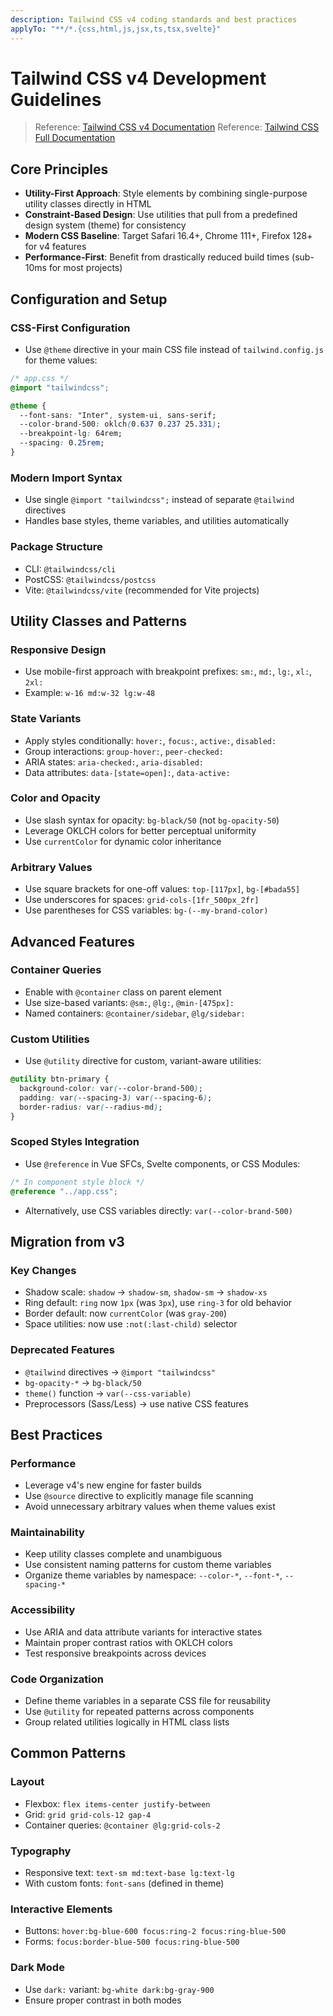 ```yaml
---
description: Tailwind CSS v4 coding standards and best practices
applyTo: "**/*.{css,html,js,jsx,ts,tsx,svelte}"
---
```


# Tailwind CSS v4 Development Guidelines

> Reference: [Tailwind CSS v4 Documentation](../references/tailwindcss4-llms.md)
> Reference: [Tailwind CSS Full Documentation](../references/tailwindcss-llms.md)

## Core Principles

- **Utility-First Approach**: Style elements by combining single-purpose utility classes directly in HTML
- **Constraint-Based Design**: Use utilities that pull from a predefined design system (theme) for consistency
- **Modern CSS Baseline**: Target Safari 16.4+, Chrome 111+, Firefox 128+ for v4 features
- **Performance-First**: Benefit from drastically reduced build times (sub-10ms for most projects)

## Configuration and Setup

### CSS-First Configuration
- Use `@theme` directive in your main CSS file instead of `tailwind.config.js` for theme values:
```css
/* app.css */
@import "tailwindcss";

@theme {
  --font-sans: "Inter", system-ui, sans-serif;
  --color-brand-500: oklch(0.637 0.237 25.331);
  --breakpoint-lg: 64rem;
  --spacing: 0.25rem;
}
```

### Modern Import Syntax
- Use single `@import "tailwindcss";` instead of separate `@tailwind` directives
- Handles base styles, theme variables, and utilities automatically

### Package Structure
- CLI: `@tailwindcss/cli`
- PostCSS: `@tailwindcss/postcss`
- Vite: `@tailwindcss/vite` (recommended for Vite projects)

## Utility Classes and Patterns

### Responsive Design
- Use mobile-first approach with breakpoint prefixes: `sm:`, `md:`, `lg:`, `xl:`, `2xl:`
- Example: `w-16 md:w-32 lg:w-48`

### State Variants
- Apply styles conditionally: `hover:`, `focus:`, `active:`, `disabled:`
- Group interactions: `group-hover:`, `peer-checked:`
- ARIA states: `aria-checked:`, `aria-disabled:`
- Data attributes: `data-[state=open]:`, `data-active:`

### Color and Opacity
- Use slash syntax for opacity: `bg-black/50` (not `bg-opacity-50`)
- Leverage OKLCH colors for better perceptual uniformity
- Use `currentColor` for dynamic color inheritance

### Arbitrary Values
- Use square brackets for one-off values: `top-[117px]`, `bg-[#bada55]`
- Use underscores for spaces: `grid-cols-[1fr_500px_2fr]`
- Use parentheses for CSS variables: `bg-(--my-brand-color)`

## Advanced Features

### Container Queries
- Enable with `@container` class on parent element
- Use size-based variants: `@sm:`, `@lg:`, `@min-[475px]:`
- Named containers: `@container/sidebar`, `@lg/sidebar:`

### Custom Utilities
- Use `@utility` directive for custom, variant-aware utilities:
```css
@utility btn-primary {
  background-color: var(--color-brand-500);
  padding: var(--spacing-3) var(--spacing-6);
  border-radius: var(--radius-md);
}
```

### Scoped Styles Integration
- Use `@reference` in Vue SFCs, Svelte components, or CSS Modules:
```css
/* In component style block */
@reference "../app.css";
```
- Alternatively, use CSS variables directly: `var(--color-brand-500)`

## Migration from v3

### Key Changes
- Shadow scale: `shadow` → `shadow-sm`, `shadow-sm` → `shadow-xs`
- Ring default: `ring` now `1px` (was `3px`), use `ring-3` for old behavior
- Border default: now `currentColor` (was `gray-200`)
- Space utilities: now use `:not(:last-child)` selector

### Deprecated Features
- `@tailwind` directives → `@import "tailwindcss"`
- `bg-opacity-*` → `bg-black/50`
- `theme()` function → `var(--css-variable)`
- Preprocessors (Sass/Less) → use native CSS features

## Best Practices

### Performance
- Leverage v4's new engine for faster builds
- Use `@source` directive to explicitly manage file scanning
- Avoid unnecessary arbitrary values when theme values exist

### Maintainability
- Keep utility classes complete and unambiguous
- Use consistent naming patterns for custom theme variables
- Organize theme variables by namespace: `--color-*`, `--font-*`, `--spacing-*`

### Accessibility
- Use ARIA and data attribute variants for interactive states
- Maintain proper contrast ratios with OKLCH colors
- Test responsive breakpoints across devices

### Code Organization
- Define theme variables in a separate CSS file for reusability
- Use `@utility` for repeated patterns across components
- Group related utilities logically in HTML class lists

## Common Patterns

### Layout
- Flexbox: `flex items-center justify-between`
- Grid: `grid grid-cols-12 gap-4`
- Container queries: `@container @lg:grid-cols-2`

### Typography
- Responsive text: `text-sm md:text-base lg:text-lg`
- With custom fonts: `font-sans` (defined in theme)

### Interactive Elements
- Buttons: `hover:bg-blue-600 focus:ring-2 focus:ring-blue-500`
- Forms: `focus:border-blue-500 focus:ring-blue-500`

### Dark Mode
- Use `dark:` variant: `bg-white dark:bg-gray-900`
- Ensure proper contrast in both modes
